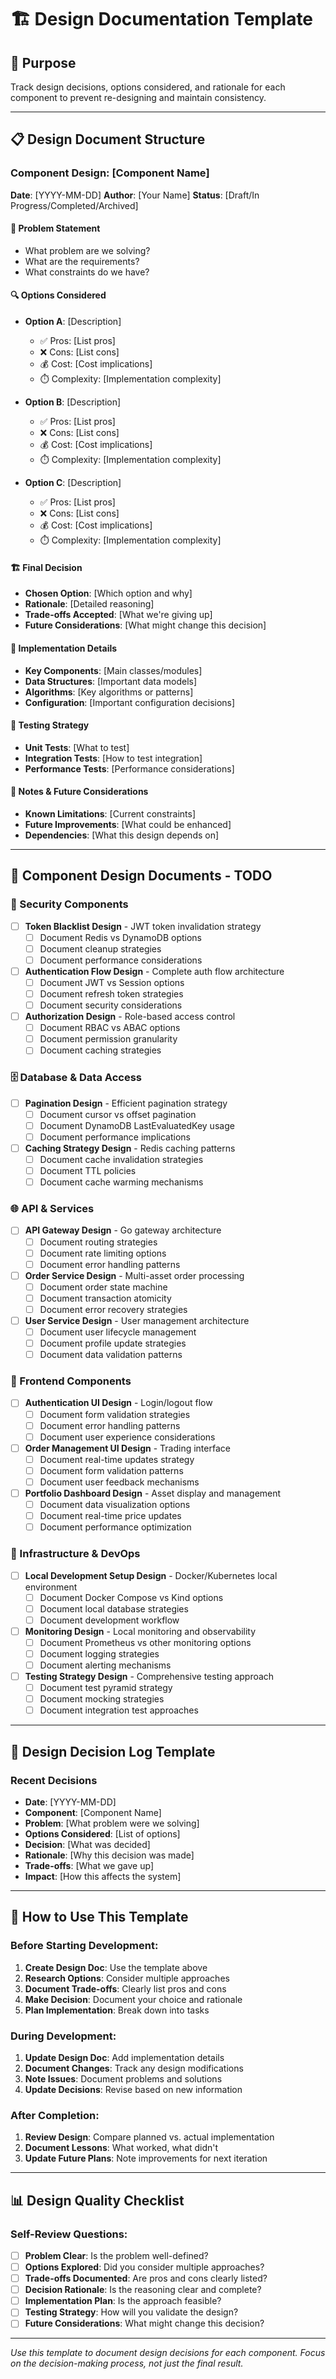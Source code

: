 # 🏗️ Design Documentation Template

## 🎯 **Purpose**
Track design decisions, options considered, and rationale for each component to prevent re-designing and maintain consistency.

---

## 📋 **Design Document Structure**

### **Component Design: [Component Name]**
**Date**: [YYYY-MM-DD]
**Author**: [Your Name]
**Status**: [Draft/In Progress/Completed/Archived]

#### **🎯 Problem Statement**
- What problem are we solving?
- What are the requirements?
- What constraints do we have?

#### **🔍 Options Considered**
- **Option A**: [Description]
  - ✅ Pros: [List pros]
  - ❌ Cons: [List cons]
  - 💰 Cost: [Cost implications]
  - ⏱️ Complexity: [Implementation complexity]

- **Option B**: [Description]
  - ✅ Pros: [List pros]
  - ❌ Cons: [List cons]
  - 💰 Cost: [Cost implications]
  - ⏱️ Complexity: [Implementation complexity]

- **Option C**: [Description]
  - ✅ Pros: [List pros]
  - ❌ Cons: [List cons]
  - 💰 Cost: [Cost implications]
  - ⏱️ Complexity: [Implementation complexity]

#### **🏗️ Final Decision**
- **Chosen Option**: [Which option and why]
- **Rationale**: [Detailed reasoning]
- **Trade-offs Accepted**: [What we're giving up]
- **Future Considerations**: [What might change this decision]

#### **🔧 Implementation Details**
- **Key Components**: [Main classes/modules]
- **Data Structures**: [Important data models]
- **Algorithms**: [Key algorithms or patterns]
- **Configuration**: [Important configuration decisions]

#### **🧪 Testing Strategy**
- **Unit Tests**: [What to test]
- **Integration Tests**: [How to test integration]
- **Performance Tests**: [Performance considerations]

#### **📝 Notes & Future Considerations**
- **Known Limitations**: [Current constraints]
- **Future Improvements**: [What could be enhanced]
- **Dependencies**: [What this design depends on]

---

## 📁 **Component Design Documents - TODO**

### **🔐 Security Components**
- [ ] **Token Blacklist Design** - JWT token invalidation strategy
  - [ ] Document Redis vs DynamoDB options
  - [ ] Document cleanup strategies
  - [ ] Document performance considerations

- [ ] **Authentication Flow Design** - Complete auth flow architecture
  - [ ] Document JWT vs Session options
  - [ ] Document refresh token strategies
  - [ ] Document security considerations

- [ ] **Authorization Design** - Role-based access control
  - [ ] Document RBAC vs ABAC options
  - [ ] Document permission granularity
  - [ ] Document caching strategies

### **🗄️ Database & Data Access**
- [ ] **Pagination Design** - Efficient pagination strategy
  - [ ] Document cursor vs offset pagination
  - [ ] Document DynamoDB LastEvaluatedKey usage
  - [ ] Document performance implications

- [ ] **Caching Strategy Design** - Redis caching patterns
  - [ ] Document cache invalidation strategies
  - [ ] Document TTL policies
  - [ ] Document cache warming mechanisms

### **🌐 API & Services**
- [ ] **API Gateway Design** - Go gateway architecture
  - [ ] Document routing strategies
  - [ ] Document rate limiting options
  - [ ] Document error handling patterns

- [ ] **Order Service Design** - Multi-asset order processing
  - [ ] Document order state machine
  - [ ] Document transaction atomicity
  - [ ] Document error recovery strategies

- [ ] **User Service Design** - User management architecture
  - [ ] Document user lifecycle management
  - [ ] Document profile update strategies
  - [ ] Document data validation patterns

### **🎨 Frontend Components**
- [ ] **Authentication UI Design** - Login/logout flow
  - [ ] Document form validation strategies
  - [ ] Document error handling patterns
  - [ ] Document user experience considerations

- [ ] **Order Management UI Design** - Trading interface
  - [ ] Document real-time updates strategy
  - [ ] Document form validation patterns
  - [ ] Document user feedback mechanisms

- [ ] **Portfolio Dashboard Design** - Asset display and management
  - [ ] Document data visualization options
  - [ ] Document real-time price updates
  - [ ] Document performance optimization

### **🔧 Infrastructure & DevOps**
- [ ] **Local Development Setup Design** - Docker/Kubernetes local environment
  - [ ] Document Docker Compose vs Kind options
  - [ ] Document local database strategies
  - [ ] Document development workflow

- [ ] **Monitoring Design** - Local monitoring and observability
  - [ ] Document Prometheus vs other monitoring options
  - [ ] Document logging strategies
  - [ ] Document alerting mechanisms

- [ ] **Testing Strategy Design** - Comprehensive testing approach
  - [ ] Document test pyramid strategy
  - [ ] Document mocking strategies
  - [ ] Document integration test approaches

---

## 📝 **Design Decision Log Template**

### **Recent Decisions**
- **Date**: [YYYY-MM-DD]
- **Component**: [Component Name]
- **Problem**: [What problem were we solving]
- **Options Considered**: [List of options]
- **Decision**: [What was decided]
- **Rationale**: [Why this decision was made]
- **Trade-offs**: [What we gave up]
- **Impact**: [How this affects the system]

---

## 🎯 **How to Use This Template**

### **Before Starting Development:**
1. **Create Design Doc**: Use the template above
2. **Research Options**: Consider multiple approaches
3. **Document Trade-offs**: Clearly list pros and cons
4. **Make Decision**: Document your choice and rationale
5. **Plan Implementation**: Break down into tasks

### **During Development:**
1. **Update Design Doc**: Add implementation details
2. **Document Changes**: Track any design modifications
3. **Note Issues**: Document problems and solutions
4. **Update Decisions**: Revise based on new information

### **After Completion:**
1. **Review Design**: Compare planned vs. actual implementation
2. **Document Lessons**: What worked, what didn't
3. **Update Future Plans**: Note improvements for next iteration

---

## 📊 **Design Quality Checklist**

### **Self-Review Questions:**
- [ ] **Problem Clear**: Is the problem well-defined?
- [ ] **Options Explored**: Did you consider multiple approaches?
- [ ] **Trade-offs Documented**: Are pros and cons clearly listed?
- [ ] **Decision Rationale**: Is the reasoning clear and complete?
- [ ] **Implementation Plan**: Is the approach feasible?
- [ ] **Testing Strategy**: How will you validate the design?
- [ ] **Future Considerations**: What might change this decision?

---

*Use this template to document design decisions for each component. Focus on the decision-making process, not just the final result.*